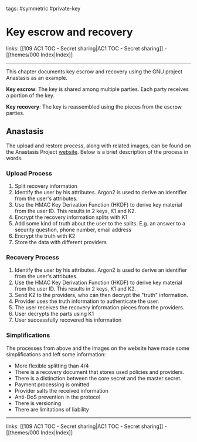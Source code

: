 tags: #symmetric #private-key

# Key escrow and recovery

links:  [[109 AC1 TOC - Secret sharing|AC1 TOC - Secret sharing]] - [[themes/000 Index|Index]]

---

This chapter documents key escrow and recovery using the GNU project Anastasis as an example.

**Key escrow**: The key is shared among multiple parties. Each party receives a portion of the key.

**Key recovery**: The key is reassembled using the pieces from the escrow parties.

## Anastasis

The upload and restore process, along with related images, can be found on the Anastasis Project [website](https://anastasis.lu/en/). Below is a brief description of the process in words.

### Upload Process

1. Split recovery information
2. Identify the user by his attributes. Argon2 is used to derive an identifier from the user's attributes.
3. Use the HMAC Key Derivation Function (HKDF) to derive key material from the user ID. This results in 2 keys, K1 and K2.
4. Encrypt the recovery information splits with K1
5. Add some kind of truth about the user to the splits. E.g. an answer to a security question, phone number, email address
6. Encrypt the truth with K2
7. Store the data with different providers

### Recovery Process

1. Identify the user by his attributes. Argon2 is used to derive an identifier from the user's attributes.
2. Use the HMAC Key Derivation Function (HKDF) to derive key material from the user ID. This results in 2 keys, K1 and K2.
3. Send K2 to the providers, who can then decrypt the "truth" information.
4. Provider uses the truth information to authenticate the user.
5. The user receives the recovery information pieces from the providers.
6. User decrypts the parts using K1
7. User successfully recovered his information

### Simplifications
The processes from above and the images on the website have made some simplifications and left some information:

- More flexible splitting than 4/4
- There is a recovery document that stores used policies and providers.
- There is a distinction between the core secret and the master secret.
- Payment processing is omitted
- Provider salts the received information
- Anti-DoS prevention in the protocol
- There is versioning
- There are limitations of liability


---
links:  [[109 AC1 TOC - Secret sharing|AC1 TOC - Secret sharing]] - [[themes/000 Index|Index]]
